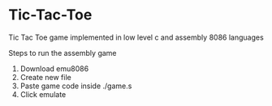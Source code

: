 # Tic-Tac-Toe
Tic Tac Toe game implemented in low level c and assembly 8086 languages

Steps to run the assembly game

1) Download emu8086
2) Create new file
3) Paste game code inside ./game.s
4) Click emulate
